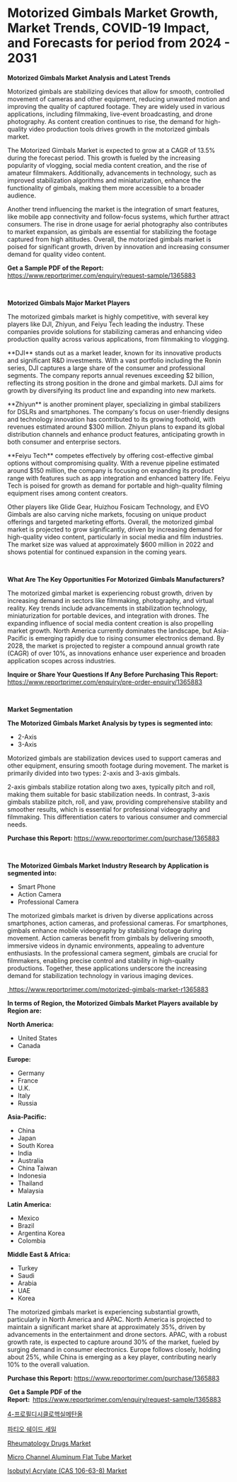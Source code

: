 <p><h1>Motorized Gimbals Market Growth, Market Trends, COVID-19 Impact, and Forecasts for period from 2024 - 2031</h1></p><p><strong>Motorized Gimbals Market Analysis and Latest Trends</strong></p>
<p><p>Motorized gimbals are stabilizing devices that allow for smooth, controlled movement of cameras and other equipment, reducing unwanted motion and improving the quality of captured footage. They are widely used in various applications, including filmmaking, live-event broadcasting, and drone photography. As content creation continues to rise, the demand for high-quality video production tools drives growth in the motorized gimbals market.</p><p>The Motorized Gimbals Market is expected to grow at a CAGR of 13.5% during the forecast period. This growth is fueled by the increasing popularity of vlogging, social media content creation, and the rise of amateur filmmakers. Additionally, advancements in technology, such as improved stabilization algorithms and miniaturization, enhance the functionality of gimbals, making them more accessible to a broader audience.</p><p>Another trend influencing the market is the integration of smart features, like mobile app connectivity and follow-focus systems, which further attract consumers. The rise in drone usage for aerial photography also contributes to market expansion, as gimbals are essential for stabilizing the footage captured from high altitudes. Overall, the motorized gimbals market is poised for significant growth, driven by innovation and increasing consumer demand for quality video content.</p></p>
<p><strong>Get a Sample PDF of the Report:&nbsp;</strong> <a href="https://www.reportprimer.com/enquiry/request-sample/1365883">https://www.reportprimer.com/enquiry/request-sample/1365883</a></p>
<p>&nbsp;</p>
<p><strong>Motorized Gimbals Major Market Players</strong></p>
<p><p>The motorized gimbals market is highly competitive, with several key players like DJI, Zhiyun, and Feiyu Tech leading the industry. These companies provide solutions for stabilizing cameras and enhancing video production quality across various applications, from filmmaking to vlogging.</p><p>**DJI** stands out as a market leader, known for its innovative products and significant R&D investments. With a vast portfolio including the Ronin series, DJI captures a large share of the consumer and professional segments. The company reports annual revenues exceeding $2 billion, reflecting its strong position in the drone and gimbal markets. DJI aims for growth by diversifying its product line and expanding into new markets.</p><p>**Zhiyun** is another prominent player, specializing in gimbal stabilizers for DSLRs and smartphones. The company's focus on user-friendly designs and technology innovation has contributed to its growing foothold, with revenues estimated around $300 million. Zhiyun plans to expand its global distribution channels and enhance product features, anticipating growth in both consumer and enterprise sectors.</p><p>**Feiyu Tech** competes effectively by offering cost-effective gimbal options without compromising quality. With a revenue pipeline estimated around $150 million, the company is focusing on expanding its product range with features such as app integration and enhanced battery life. Feiyu Tech is poised for growth as demand for portable and high-quality filming equipment rises among content creators.</p><p>Other players like Glide Gear, Huizhou Fosicam Technology, and EVO Gimbals are also carving niche markets, focusing on unique product offerings and targeted marketing efforts. Overall, the motorized gimbal market is projected to grow significantly, driven by increasing demand for high-quality video content, particularly in social media and film industries. The market size was valued at approximately $600 million in 2022 and shows potential for continued expansion in the coming years.</p></p>
<p>&nbsp;</p>
<p><strong>What Are The Key Opportunities For Motorized Gimbals Manufacturers?</strong></p>
<p><p>The motorized gimbal market is experiencing robust growth, driven by increasing demand in sectors like filmmaking, photography, and virtual reality. Key trends include advancements in stabilization technology, miniaturization for portable devices, and integration with drones. The expanding influence of social media content creation is also propelling market growth. North America currently dominates the landscape, but Asia-Pacific is emerging rapidly due to rising consumer electronics demand. By 2028, the market is projected to register a compound annual growth rate (CAGR) of over 10%, as innovations enhance user experience and broaden application scopes across industries.</p></p>
<p><strong>Inquire or Share Your Questions If Any Before Purchasing This Report:</strong> <a href="https://www.reportprimer.com/enquiry/pre-order-enquiry/1365883">https://www.reportprimer.com/enquiry/pre-order-enquiry/1365883</a></p>
<p>&nbsp;</p>
<p><strong>Market Segmentation</strong></p>
<p><strong>The Motorized Gimbals Market Analysis by types is segmented into:</strong></p>
<p><ul><li>2-Axis</li><li>3-Axis</li></ul></p>
<p><p>Motorized gimbals are stabilization devices used to support cameras and other equipment, ensuring smooth footage during movement. The market is primarily divided into two types: 2-axis and 3-axis gimbals. </p><p>2-axis gimbals stabilize rotation along two axes, typically pitch and roll, making them suitable for basic stabilization needs. In contrast, 3-axis gimbals stabilize pitch, roll, and yaw, providing comprehensive stability and smoother results, which is essential for professional videography and filmmaking. This differentiation caters to various consumer and commercial needs.</p></p>
<p><strong>Purchase this Report:&nbsp;</strong><a href="https://www.reportprimer.com/purchase/1365883">https://www.reportprimer.com/purchase/1365883</a></p>
<p>&nbsp;</p>
<p><strong>The Motorized Gimbals Market Industry Research by Application is segmented into:</strong></p>
<p><ul><li>Smart Phone</li><li>Action Camera</li><li>Professional Camera</li></ul></p>
<p><p>The motorized gimbals market is driven by diverse applications across smartphones, action cameras, and professional cameras. For smartphones, gimbals enhance mobile videography by stabilizing footage during movement. Action cameras benefit from gimbals by delivering smooth, immersive videos in dynamic environments, appealing to adventure enthusiasts. In the professional camera segment, gimbals are crucial for filmmakers, enabling precise control and stability in high-quality productions. Together, these applications underscore the increasing demand for stabilization technology in various imaging devices.</p></p>
<p><a href="https://www.reportprimer.com/motorized-gimbals-market-r1365883">&nbsp;https://www.reportprimer.com/motorized-gimbals-market-r1365883</a></p>
<p><strong>In terms of Region, the Motorized Gimbals Market Players available by Region are:</strong></p>
<p>
    <p> <strong> North America: </strong>
        <ul>
            <li>United States</li>
            <li>Canada</li>
        </ul>
        </p> 
    <p> <strong> Europe: </strong>
        <ul>
            <li>Germany</li>
            <li>France</li>
            <li>U.K.</li>
            <li>Italy</li>
            <li>Russia</li>
        </ul>
        </p> 
    <p> <strong> Asia-Pacific: </strong>
        <ul>
            <li>China</li>
            <li>Japan</li>
            <li>South Korea</li>
            <li>India</li>
            <li>Australia</li>
            <li>China Taiwan</li>
            <li>Indonesia</li>
            <li>Thailand</li>
            <li>Malaysia</li>
        </ul>
        </p> 
    <p> <strong> Latin America: </strong>
        <ul>
            <li>Mexico</li>
            <li>Brazil</li>
            <li>Argentina Korea</li>
            <li>Colombia</li>
        </ul>
        </p> 
    <p> <strong> Middle East & Africa: </strong>
        <ul>
            <li>Turkey</li>
            <li>Saudi</li>
            <li>Arabia</li>
            <li>UAE</li>
            <li>Korea</li>
        </ul>
    </p>
    </p>
<p><p>The motorized gimbals market is experiencing substantial growth, particularly in North America and APAC. North America is projected to maintain a significant market share at approximately 35%, driven by advancements in the entertainment and drone sectors. APAC, with a robust growth rate, is expected to capture around 30% of the market, fueled by surging demand in consumer electronics. Europe follows closely, holding about 25%, while China is emerging as a key player, contributing nearly 10% to the overall valuation.</p></p>
<p><strong>Purchase this Report: </strong><a href="https://www.reportprimer.com/purchase/1365883">https://www.reportprimer.com/purchase/1365883</a></p>
<p>&nbsp;<strong>Get a Sample PDF of the Report:&nbsp;&nbsp;</strong><a href="https://www.reportprimer.com/enquiry/request-sample/1365883">https://www.reportprimer.com/enquiry/request-sample/1365883</a></p>
<p><strong></strong></p>
<p><p><a href="https://medium.com/@duncanbolton68/4-%ED%94%84%EB%A1%9C%ED%95%84%EB%94%94%ED%81%B4%EB%A1%9C%ED%97%A5%EC%8B%A4%EB%A9%94%ED%83%84%EC%98%AC-%EC%8B%9C%EC%9E%A5%EC%9D%98-%EC%A3%BC%EC%9A%94-%EB%8F%99%EC%9D%B8-%EB%B6%84%EC%84%9D-2024%EB%85%84%EB%B6%80%ED%84%B0-2031%EB%85%84%EA%B9%8C%EC%A7%80%EC%9D%98-%EC%8B%9C%EC%9E%A5-%EB%8F%99%ED%96%A5-%EB%B0%8F-%EB%AF%B8%EB%9E%98-%EC%A0%84%EB%A7%9D-f88aa9dccd09">4-프로필디시클로헥실메탄올</a></p><p><a href="https://medium.com/@duncanbolton68/%ED%8C%8C%ED%8B%B0%EC%98%A4-%EA%B7%B8%EB%8A%98%EB%A7%89-%EC%8B%9C%EC%9E%A5%EC%9D%98-%EC%9D%91%EC%9A%A9-%EB%B6%84%EC%95%BC-%EC%83%81%EC%97%85%EC%9A%A9-%EC%A3%BC%EA%B1%B0%EC%9A%A9-%EA%B8%B0%ED%83%80-%EC%99%80-%EC%8B%9C%EC%9E%A5-%EC%9C%A0%ED%98%95-%EA%B8%B0%EC%84%B1-%EA%B7%B8%EB%8A%98%EB%A7%89-%EB%A7%9E%EC%B6%A4%ED%98%95-%EA%B7%B8%EB%8A%98%EB%A7%89-%EC%9D%98-2024-2031%EB%85%84-%EC%A0%84%EB%A7%9D-45247ca2142c">파티오 쉐이드 세일</a></p><p><a href="https://www.linkedin.com/pulse/what-factors-influence-rheumatology-drugs-market-coming-gfxmc">Rheumatology Drugs Market</a></p><p><a href="https://issuu.com/reportprime-2/docs/micro-channel-aluminum-flat-tube-ma_39b14bfb231ab9">Micro Channel Aluminum Flat Tube Market</a></p><p><a href="https://medium.com/@wilfredobecker86/emerging-opportunities-and-challenges-in-the-global-isobutyl-acrylate-cas-106-63-8-market-2024-f35a549da581">Isobutyl Acrylate (CAS 106-63-8) Market</a></p></p>